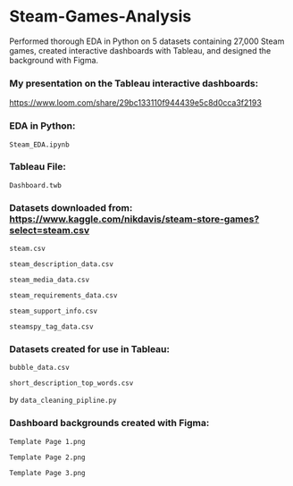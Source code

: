 # Steam-Games-Analysis
Performed thorough EDA in Python on 5 datasets containing 27,000 Steam games, created interactive dashboards with Tableau, and designed the background with Figma.


### My presentation on the Tableau interactive dashboards: 

https://www.loom.com/share/29bc133110f944439e5c8d0cca3f2193


### EDA in Python: 

`Steam_EDA.ipynb`


### Tableau File: 

`Dashboard.twb`


### Datasets downloaded from: https://www.kaggle.com/nikdavis/steam-store-games?select=steam.csv

`steam.csv`

`steam_description_data.csv`

`steam_media_data.csv`

`steam_requirements_data.csv`

`steam_support_info.csv`

`steamspy_tag_data.csv`


### Datasets created for use in Tableau: 

`bubble_data.csv`

`short_description_top_words.csv`

by `data_cleaning_pipline.py`


### Dashboard backgrounds created with Figma:

`Template Page 1.png`

`Template Page 2.png`

`Template Page 3.png`
